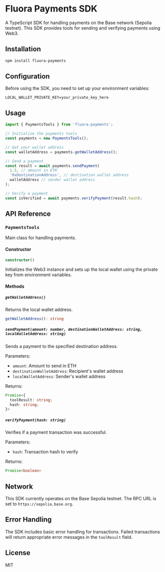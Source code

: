 # Fluora Payments SDK

A TypeScript SDK for handling payments on the Base network (Sepolia testnet). This SDK provides tools for sending and verifying payments using Web3.

## Installation

```bash
npm install fluora-payments
```

## Configuration

Before using the SDK, you need to set up your environment variables:

```env
LOCAL_WALLET_PRIVATE_KEY=your_private_key_here
```

## Usage

```typescript
import { PaymentsTools } from 'fluora-payments';

// Initialize the payments tools
const payments = new PaymentsTools();

// Get your wallet address
const walletAddress = payments.getWalletAddress();

// Send a payment
const result = await payments.sendPayment(
  1.5, // amount in ETH
  '0xDestinationAddress', // destination wallet address
  walletAddress // sender wallet address
);

// Verify a payment
const isVerified = await payments.verifyPayment(result.hash);
```

## API Reference

### `PaymentsTools`

Main class for handling payments.

#### Constructor
```typescript
constructor()
```
Initializes the Web3 instance and sets up the local wallet using the private key from environment variables.

#### Methods

##### `getWalletAddress()`
Returns the local wallet address.

```typescript
getWalletAddress(): string
```

##### `sendPayment(amount: number, destinationWalletAddress: string, localWalletAddress: string)`
Sends a payment to the specified destination address.

Parameters:
- `amount`: Amount to send in ETH
- `destinationWalletAddress`: Recipient's wallet address
- `localWalletAddress`: Sender's wallet address

Returns:
```typescript
Promise<{
  toolResult: string;
  hash: string;
}>
```

##### `verifyPayment(hash: string)`
Verifies if a payment transaction was successful.

Parameters:
- `hash`: Transaction hash to verify

Returns:
```typescript
Promise<boolean>
```

## Network

This SDK currently operates on the Base Sepolia testnet. The RPC URL is set to `https://sepolia.base.org`.

## Error Handling

The SDK includes basic error handling for transactions. Failed transactions will return appropriate error messages in the `toolResult` field.

## License

MIT 